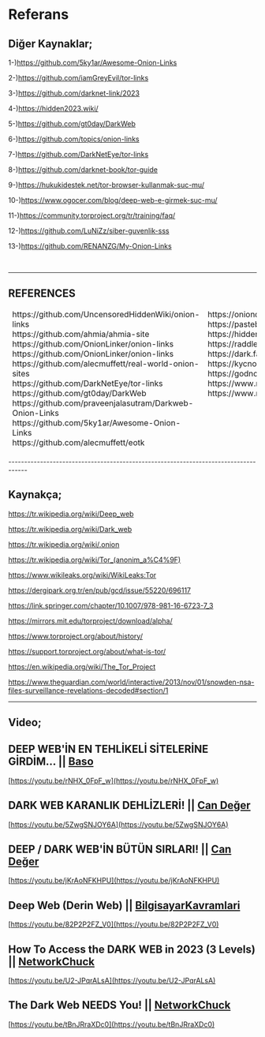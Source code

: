 # Referans
## Diğer Kaynaklar;
1-)https://github.com/5ky1ar/Awesome-Onion-Links

2-)https://github.com/iamGreyEvil/tor-links

3-)https://github.com/darknet-link/2023

4-)https://hidden2023.wiki/

5-)https://github.com/gt0day/DarkWeb

6-)https://github.com/topics/onion-links

7-)https://github.com/DarkNetEye/tor-links

8-)https://github.com/darknet-book/tor-guide

9-)https://hukukidestek.net/tor-browser-kullanmak-suc-mu/

10-)https://www.ogocer.com/blog/deep-web-e-girmek-suc-mu/

11-)https://community.torproject.org/tr/training/faq/

12-)https://github.com/LuNiZz/siber-guvenlik-sss

13-)https://github.com/RENANZG/My-Onion-Links

<br>
<hr>

<h2>REFERENCES</h2>

<table style="width:100%" cellspacing="0" cellpadding="0">
<thead>
  <tr>
    <td align="left" valign="top">
    https://github.com/UncensoredHiddenWiki/onion-links<br>
    https://github.com/ahmia/ahmia-site<br>
    https://github.com/OnionLinker/onion-links<br>
    https://github.com/OnionLinker/onion-links<br>
    https://github.com/alecmuffett/real-world-onion-sites<br>
    https://github.com/DarkNetEye/tor-links<br>
    https://github.com/gt0day/DarkWeb<br>
    https://github.com/praveenjalasutram/Darkweb-Onion-Links<br>
    https://github.com/5ky1ar/Awesome-Onion-Links<br>
    https://github.com/alecmuffett/eotk<br>
    </td>
    <td align="left" valign="top">
    https://oniondotindex.com<br>
    https://pastebin.com<br>
    https://hidden-wiki.cc<br>
    https://raddle.me/wiki/onion_index<br>
    https://dark.fail<br>
    https://kycnot.me<br>
    https://godnotaba.io<br>
    https://www.reddit.com/r/onions<br>
    https://www.reddit.com/r/TOR<br>
    <br>
    </td>
  </tr>
</thead>
</table>
------------------------------------------------------------------------------------

## Kaynakça;
https://tr.wikipedia.org/wiki/Deep_web

https://tr.wikipedia.org/wiki/Dark_web

https://tr.wikipedia.org/wiki/.onion

https://tr.wikipedia.org/wiki/Tor_(anonim_a%C4%9F)

https://www.wikileaks.org/wiki/WikiLeaks:Tor

https://dergipark.org.tr/en/pub/gcd/issue/55220/696117

https://link.springer.com/chapter/10.1007/978-981-16-6723-7_3

https://mirrors.mit.edu/torproject/download/alpha/

https://www.torproject.org/about/history/

https://support.torproject.org/about/what-is-tor/

https://en.wikipedia.org/wiki/The_Tor_Project

https://www.theguardian.com/world/interactive/2013/nov/01/snowden-nsa-files-surveillance-revelations-decoded#section/1

------------------------------------------------------------------------------------
## Video;

## DEEP WEB'İN EN TEHLİKELİ SİTELERİNE GİRDİM... || [Baso](https://www.youtube.com/@Baso)
[https://youtu.be/rNHX_0FpF_w](https://youtu.be/rNHX_0FpF_w)

## DARK WEB KARANLIK DEHLİZLERİ! || [Can Değer](https://www.youtube.com/@CanDeger)
[https://youtu.be/5ZwgSNJOY6A](https://youtu.be/5ZwgSNJOY6A)

## DEEP / DARK WEB'İN BÜTÜN SIRLARI! || [Can Değer](https://www.youtube.com/@CanDeger)
[https://youtu.be/jKrAoNFKHPU](https://youtu.be/jKrAoNFKHPU)

## Deep Web (Derin Web) || [BilgisayarKavramlari](https://www.youtube.com/@Sadievrenseker_BK) 
[https://youtu.be/82P2P2FZ_V0](https://youtu.be/82P2P2FZ_V0)

## How To Access the DARK WEB in 2023 (3 Levels) || [NetworkChuck](https://www.youtube.com/@NetworkChuck)
[https://youtu.be/U2-JPqrALsA](https://youtu.be/U2-JPqrALsA)

## The Dark Web NEEDS You! || [NetworkChuck](https://www.youtube.com/@NetworkChuck) 
[https://youtu.be/tBnJRraXDc0](https://youtu.be/tBnJRraXDc0)
